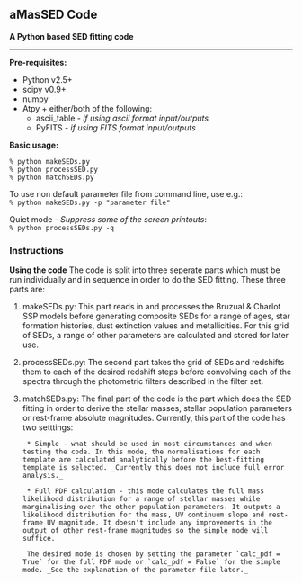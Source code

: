 ## aMasSED Code 
__A Python based SED fitting code__

---

__Pre-requisites:__

* Python v2.5+  
* scipy v0.9+  
* numpy  
* Atpy + either/both of the following:  
	* ascii_table - *if using ascii format input/outputs*  
	* PyFITS - *if using FITS format input/outputs*  

__Basic usage:__

	% python makeSEDs.py
	% python processSED.py
	% python matchSEDs.py


To use non default parameter file from command line, use e.g.:  
`% python makeSEDs.py -p "parameter file"`

Quiet mode - _Suppress some of the screen printouts_:  
`% python processSEDs.py -q`

### Instructions ###

__Using the code__
The code is split into three seperate parts which must be run individually and in sequence in order to do the SED fitting. These three parts are:

1.  makeSEDs.py:
        This part reads in and processes the Bruzual & Charlot SSP models before generating composite SEDs for a range of ages, star formation histories, dust extinction values and metallicities. For this grid of SEDs, a range of other parameters are calculated and stored for later use.
        
2.  processSEDs.py:
        The second part takes the grid of SEDs and redshifts them to each of the desired redshift steps before convolving each of the spectra through the photometric filters described in the filter set.
        
3. matchSEDs.py:
        The final part of the code is the part which does the SED fitting in order to derive the stellar masses, stellar population parameters or rest-frame absolute magnitudes. Currently, this part of the code has two setttings:

        * Simple - what should be used in most circumstances and when testing the code. In this mode, the normalisations for each template are calculated analytically before the best-fitting template is selected. _Currently this does not include full error analysis._

        * Full PDF calculation - this mode calculates the full mass likelihood distribution for a range of stellar masses while marginalising over the other population parameters. It outputs a likelihood distribution for the mass, UV continuum slope and rest-frame UV magnitude. It doesn't include any improvements in the output of other rest-frame magnitudes so the simple mode will suffice.
    
        The desired mode is chosen by setting the parameter `calc_pdf = True` for the full PDF mode or `calc_pdf = False` for the simple mode. _See the explanation of the parameter file later._